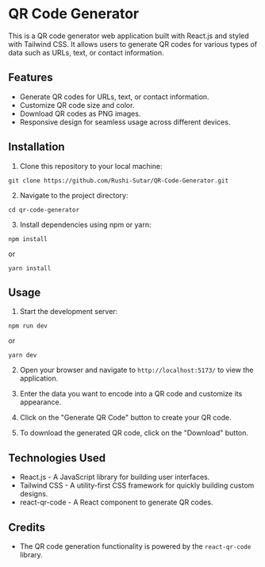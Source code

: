 # QR Code Generator

This is a QR code generator web application built with React.js and styled with Tailwind CSS. It allows users to generate QR codes for various types of data such as URLs, text, or contact information.

## Features

- Generate QR codes for URLs, text, or contact information.
- Customize QR code size and color.
- Download QR codes as PNG images.
- Responsive design for seamless usage across different devices.

## Installation

1. Clone this repository to your local machine:

```
git clone https://github.com/Rushi-Sutar/QR-Code-Generator.git
```

2. Navigate to the project directory:

```
cd qr-code-generator
```

3. Install dependencies using npm or yarn:

```
npm install
```
or
```
yarn install
```

## Usage

1. Start the development server:

```
npm run dev
```
or
```
yarn dev
```

2. Open your browser and navigate to `http://localhost:5173/` to view the application.

3. Enter the data you want to encode into a QR code and customize its appearance.

4. Click on the "Generate QR Code" button to create your QR code.

5. To download the generated QR code, click on the "Download" button.

## Technologies Used

- React.js - A JavaScript library for building user interfaces.
- Tailwind CSS - A utility-first CSS framework for quickly building custom designs.
- react-qr-code - A React component to generate QR codes.

## Credits

- The QR code generation functionality is powered by the `react-qr-code` library.

